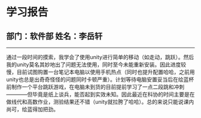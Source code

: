 # 学习报告
## 部门：软件部     姓名：李岳轩
***
通过一段时间的摸索，我学会了使用unity进行简单的移动（如走动，跳跃）。然后我的unity莫名其妙地出了问题无法使用，同时至今未能重新安装。因此进度较慢，目前试图购置一台笔记本电脑以使用手机热点（同时也提升配置哈哈，之前用unity也总是出奇奇怪怪的问题同时卡顿严重）。计划等待电脑安置妥当后在绘蓝杯前制作一个平台跳跃游戏，在电脑未到货的目前提前学习了一点二段跳和冲刺————但毕竟是纸上谈兵，能否起到实效未知。因此最近在科协的时间主要是在做线代和高数作业，测验结果还不错（unity就拉胯了哈哈）。总的来说只能说课内尚可，绘蓝得加把劲。